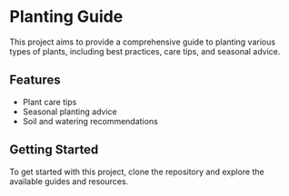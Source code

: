# Planting Guide

This project aims to provide a comprehensive guide to planting various types of plants, including best practices, care tips, and seasonal advice.

## Features
- Plant care tips
- Seasonal planting advice
- Soil and watering recommendations

## Getting Started
To get started with this project, clone the repository and explore the available guides and resources.
